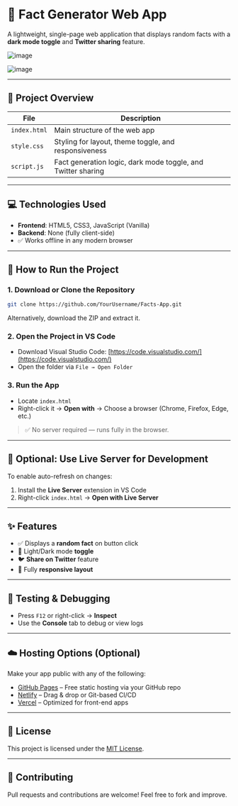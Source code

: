 
# 🌟 Fact Generator Web App

A lightweight, single-page web application that displays random facts with a **dark mode toggle** and **Twitter sharing** feature.

![image](https://github.com/user-attachments/assets/a6b96089-36f2-4502-a1d3-a512b2807b95)

![image](https://github.com/user-attachments/assets/0d699cfc-daf0-45db-ad20-a19e7f770339)

---

## 📁 Project Overview

| File         | Description                                      |
|--------------|--------------------------------------------------|
| `index.html` | Main structure of the web app                   |
| `style.css`  | Styling for layout, theme toggle, and responsiveness |
| `script.js`  | Fact generation logic, dark mode toggle, and Twitter sharing |

---

## 💻 Technologies Used

- **Frontend**: HTML5, CSS3, JavaScript (Vanilla)
- **Backend**: None (fully client-side)
- ✅ Works offline in any modern browser

---

## 🚀 How to Run the Project

### 1. Download or Clone the Repository

```bash
git clone https://github.com/YourUsername/Facts-App.git
````

Alternatively, download the ZIP and extract it.

### 2. Open the Project in VS Code

* Download Visual Studio Code: [https://code.visualstudio.com/](https://code.visualstudio.com/)
* Open the folder via `File → Open Folder`

### 3. Run the App

* Locate `index.html`
* Right-click it → **Open with** → Choose a browser (Chrome, Firefox, Edge, etc.)

> ✅ No server required — runs fully in the browser.

---

## 🧪 Optional: Use Live Server for Development

To enable auto-refresh on changes:

1. Install the **Live Server** extension in VS Code
2. Right-click `index.html` → **Open with Live Server**

---

## ✨ Features

* ✅ Displays a **random fact** on button click
* 🌙 Light/Dark mode **toggle**
* 🐦 **Share on Twitter** feature
* 📱 Fully **responsive layout**

---

## 🧰 Testing & Debugging

* Press `F12` or right-click → **Inspect**
* Use the **Console** tab to debug or view logs

---

## ☁️ Hosting Options (Optional)

Make your app public with any of the following:

* [GitHub Pages](https://pages.github.com/) – Free static hosting via your GitHub repo
* [Netlify](https://www.netlify.com/) – Drag & drop or Git-based CI/CD
* [Vercel](https://vercel.com/) – Optimized for front-end apps

---

## 📃 License

This project is licensed under the [MIT License](LICENSE).

---

## 🙌 Contributing

Pull requests and contributions are welcome! Feel free to fork and improve.

